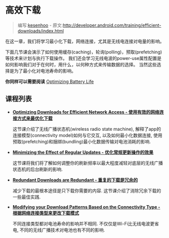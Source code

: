 # 高效下载

> 编写:[kesenhoo](https://github.com/kesenhoo) - 原文:<http://developer.android.com/training/efficient-downloads/index.html>

在这一章，我们将学习最小化下载，网络连接，尤其是无线电连接对电量的影响。

下面几节课会演示了如何使用缓存(caching)，轮询(polling)，预取(prefetching)等技术来计划与执行下载操作。
我们还会学习无线电波的power-use属性配置是如何影响我们对于在何时，用什么，以何种方式来传输数据的选择。
当然这些选择是为了最小化对电池寿命的影响。

**你同样可以需要阅读**
[Optimizing Battery Life](performance/monitoring-device-state/index.html)

## 课程列表

* [**Optimizing Downloads for Efficient Network Access - 使用有效的网络连接方式来最优化下载**](efficient-network-access.html)

  这节课介绍了无线广播状态机(wireless radio state machine), 解释了app的连接模型(connectivity model)如何与它交互, 以及如何最小化数据连接, 使用预取(prefetching)和捆绑(bundling)最小化数据传输对电池消耗的影响.

<!-- more -->


* [**Minimizing the Effect of Regular Updates - 优化常规更新操作的效果**](regular-update.html)

  这节课将我们将了解如何调整你的刷新频率以最大程度减轻对底层的无线广播状态机的后台刷新的影响.


* [**Redundant Downloads are Redundant - 重复的下载是冗余的**](redundant-redundant.html)

  减少下载的最根本途径是只下载你需要的内容. 这节课介绍了消除冗余下载的一些最佳实践.


* [**Modifying your Download Patterns Based on the Connectivity Type - 根据网络连接类型来更改下载模式**](connectivity-patterns.html)

  不同连接类型都对电池寿命的影响并不相同. 不仅仅是Wi-Fi比无线电波更省电, 不同的无线广播技术对电池也有不同的影响.
